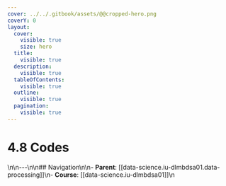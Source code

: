 ```yaml
---
cover: ../../.gitbook/assets/@@cropped-hero.png
coverY: 0
layout:
  cover:
    visible: true
    size: hero
  title:
    visible: true
  description:
    visible: true
  tableOfContents:
    visible: true
  outline:
    visible: true
  pagination:
    visible: true
---
```


# 4.8 Codes

\n\n---\n\n## Navigation\n\n- **Parent**: [[data-science.iu-dlmbdsa01.data-processing]]\n- **Course**: [[data-science.iu-dlmbdsa01]]\n